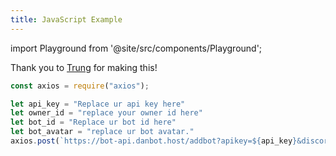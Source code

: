 ```yaml
---
title: JavaScript Example
---
```

import Playground from '@site/src/components/Playground';

<Playground />

Thank you to <a href="https://discord.com/channels/@me/1193271410907426966">Trung</a> for making this!

```javascript
const axios = require("axios");

let api_key = "Replace ur api key here"
let owner_id = "replace your owner id here"
let bot_id = "Replace ur bot id here"
let bot_avatar = "replace ur bot avatar."
axios.post(`https://bot-api.danbot.host/addbot?apikey=${api_key}&discordid=${bot_id}&ownerid=${owner_id}&name=${client.user.username}&avatar=${bot_avatar}&guilds=${client.guilds.cache.size}&users=${client.users.cache.size}`).then(r => console.log(r.data));
```
